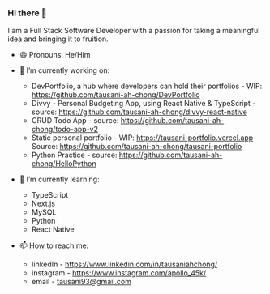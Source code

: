 ### Hi there 👋

I am a Full Stack Software Developer with a passion for taking a meaningful idea and bringing it to fruition.

- 😄 Pronouns: He/Him

- 🔭 I’m currently working on: 

  - DevPortfolio, a hub where developers can hold their portfolios - WIP: https://github.com/tausani-ah-chong/DevPortfolio
  - Divvy - Personal Budgeting App, using React Native & TypeScript - source: https://github.com/tausani-ah-chong/divvy-react-native
  - CRUD Todo App - source: https://github.com/tausani-ah-chong/todo-app-v2
  - Static personal portfolio - WIP: https://tausani-portfolio.vercel.app Source: https://github.com/tausani-ah-chong/tausani-portfolio
  - Python Practice - source: https://github.com/tausani-ah-chong/HelloPython

- 🌱 I’m currently learning: 

  - TypeScript
  - Next.js
  - MySQL
  - Python
  - React Native

- 📫 How to reach me: 

  - linkedIn - https://www.linkedin.com/in/tausaniahchong/
  - instagram - https://www.instagram.com/apollo_45k/
  - email - tausani93@gmail.com


<!--

- 🌱 I’m currently learning ...
- 👯 I’m looking to collaborate on ...
- 🤔 I’m looking for help with ...
- 💬 Ask me about ...
- 📫 How to reach me: ...
- ⚡ Fun fact: ...

-->
